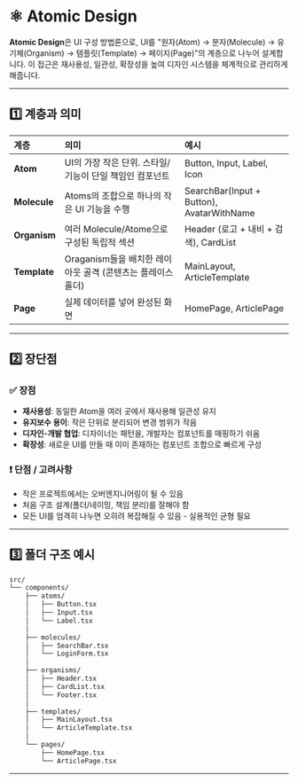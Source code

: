 # ⚛️ Atomic Design

**Atomic Design**은 UI 구성 방법론으로, UI를 "원자(Atom) → 분자(Molecule) → 유기체(Organism) → 템플릿(Template) → 페이지(Page)"의 계층으로 나누어 설계합니다. 이 접근은 재사용성, 일관성, 확장성을 높여 디자인 시스템을 체계적으로 관리하게 해줍니다.

---

## 1️⃣ 계층과 의미

|계층|의미|예시|
|:---|:---|:---|
|**Atom**|UI의 가장 작은 단위. 스타일/기능이 단일 책임인 컴포넌트|Button, Input, Label, Icon|
|**Molecule**|Atoms의 조합으로 하나의 작은 UI 기능을 수행|SearchBar(Input + Button), AvatarWithName|
|**Organism**|여러 Molecule/Atome으로 구성된 독립적 섹션|Header (로고 + 내비 + 검색), CardList|
|**Template**|Oraganism들을 배치한 레이아웃 골격 (콘텐츠는 플레이스홀더)|MainLayout, ArticleTemplate|
|**Page**|실제 데이터를 넣어 완성된 화면|HomePage, ArticlePage|


---

## 2️⃣ 장단점

### ✅ 장점

- **재사용성**: 동일한 Atom을 여러 곳에서 재사용해 일관성 유지
- **유지보수 용이**: 작은 단위로 분리되어 변경 범위가 작음
- **디자인-개발 협업**: 디자이너는 패턴을, 개발자는 컴포넌트를 매핑하기 쉬움
- **확장성**: 새로운 UI를 만들 때 이미 존재하는 컴포넌트 조합으로 빠르게 구성

### ❗ 단점 / 고려사항

- 작은 프로젝트에서는 오버엔지니어링이 될 수 있음
- 처음 구조 설계(폴더/네이밍, 책임 분리)를 잘해야 함
- 모든 UI를 엄격히 나누면 오히려 복잡해질 수 있음 - 실용적인 균형 필요

---

## 3️⃣ 폴더 구조 예시

```bash
src/
└── components/
	├── atoms/
	│ 	├── Button.tsx
	│ 	├── Input.tsx
	│ 	└── Label.tsx
	│
	├── molecules/
	│ 	├── SearchBar.tsx
	│ 	└── LoginForm.tsx
	│
	├── organisms/
	│ 	├── Header.tsx
	│ 	├── CardList.tsx
	│ 	└── Footer.tsx
	│
	├── templates/
	│ 	├── MainLayout.tsx
	│ 	└── ArticleTemplate.tsx
	│
	└── pages/
		├── HomePage.tsx
		└── ArticlePage.tsx
```

---